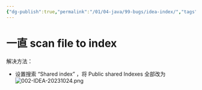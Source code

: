 ```yaml
---
{"dg-publish":true,"permalink":"/01/04-java/99-bugs/idea-index/","tags":["personal/blog","program/bug","program/tech/IDEA"]}
---
```



# 一直 scan file to index
解决方法：
 + 设置搜索 “Shared index” ，将 Public shared Indexes 全部改为
	![002-IDEA-20231024.png](/img/user/01-%E8%AE%A1%E7%AE%97%E6%9C%BA%E7%AC%94%E8%AE%B0/04-Java%E5%B7%A5%E7%A8%8B%E5%B8%88/99-bugs/%E9%99%84%E4%BB%B6/002-IDEA-20231024.png)
